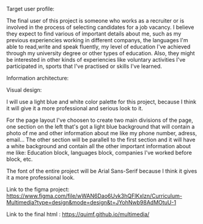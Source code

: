 Target user profile:

The final user of this project is someone who works as a recruiter or is involved in the process of 
selecting candidates for a job vacancy. I believe they expect to find various of important
details about me, such as my previous experiencies working in different companys, the
languages I'm able to read,write and speak fluently, my level of education I've achieved through my
university degree or other types of education. Also, they might be interested in other kinds of 
experiencies like voluntary activities I've participated in, sports that I've practised or skills I've learned.  

Information architecture:

Visual design:

I will use a light blue and white color palette for this project, because I think it will give it 
a more professional and serious look to it. 

For the page layout I've choosen to create two main divisions of the page, one section on the left that's got a light blue background that will
contain a photo of me and other information about me like my phone number, adress, email...
The other section will be parallell to the first section and it will have a white background and contain all the other important information about 
me like: Education block, languages block, companies I've worked before block, etc.

The font of the entire project will be Arial Sans-Serif because I think it gives it a more professional look.

Link to the figma project: https://www.figma.com/file/wWAN6Dao6Uvk3hQFlKxlzn/Curriculum-Multimedia?type=design&mode=design&t=JYohNwb98AdMOtuU-1

Link to the final html : https://quimf.github.io/multimedia/